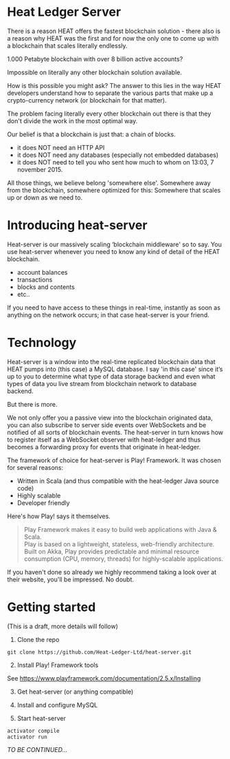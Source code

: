 # Heat Ledger Server

There is a reason HEAT offers the fastest blockchain solution - there also is a 
reason why HEAT was the first and for now the only one to come up with a blockchain 
that scales literally endlessly.

1.000 Petabyte blockchain with over 8 billion active accounts?

Impossible on literally any other blockchain solution available.

How is this possible you might ask? The answer to this lies in the way HEAT 
developers understand how to separate the various parts that make up a 
crypto-currency network (or blockchain for that matter).

The problem facing literally every other blockchain out there is that they don't 
divide the work in the most optimal way.

Our belief is that a blockchain is just that: a chain of blocks.

- it does NOT need an HTTP API
- it does NOT need any databases (especially not embedded databases)
- it does NOT need to tell you who sent how much to whom on 13:03, 7 november 2015.

All those things, we believe belong 'somewhere else'. Somewhere away from the 
blockchain, somewhere optimized for this: Somewhere that scales up or down as we need to.

# Introducing heat-server

Heat-server is our massively scaling ‘blockchain middleware' so to say. 
You use heat-server whenever you need to know any kind of detail of the HEAT blockchain.

- account balances
- transactions
- blocks and contents
- etc..

If you need to have access to these things in real-time, instantly as soon as 
anything on the network occurs; in that case heat-server is your friend.

# Technology

Heat-server is a window into the real-time replicated blockchain data that HEAT 
pumps into (this case) a MySQL database. I say 'in this case' since it’s up to 
you to determine what type of data storage backend and even what types of data 
you live stream from blockchain network to database backend.

But there is more.

We not only offer you a passive view into the blockchain originated data, you can 
also subscribe to server side events over WebSockets and be notified of all sorts 
of blockchain events. The heat-server in turn knows how to register itself as a 
WebSocket observer with heat-ledger and thus becomes a forwarding proxy for events 
that originate in heat-ledger.

The framework of choice for heat-server is Play! Framework. It was chosen for several reasons:

- Written in Scala (and thus compatible with the heat-ledger Java source code)
- Highly scalable
- Developer friendly

Here's how Play! says it themselves.

> Play Framework makes it easy to build web applications with Java & Scala.<br>
> Play is based on a lightweight, stateless, web-friendly architecture.<br>
> Built on Akka, Play provides predictable and minimal resource consumption (CPU,
 memory, threads) for highly-scalable applications.

If you haven't done so already we highly recommend taking a look over at their
website, you'll be impressed. No doubt. 

# Getting started

(This is a draft, more details will follow)

1. Clone the repo

```
git clone https://github.com/Heat-Ledger-Ltd/heat-server.git
```

2. Install Play! Framework tools

See https://www.playframework.com/documentation/2.5.x/Installing

3. Get heat-server (or anything compatible)

4. Install and configure MySQL

5. Start heat-server

```
activator compile
activator run
```

*TO BE CONTINUED...*
